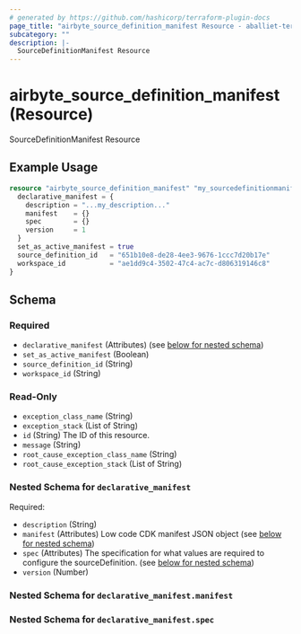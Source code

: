```yaml
---
# generated by https://github.com/hashicorp/terraform-plugin-docs
page_title: "airbyte_source_definition_manifest Resource - aballiet-terraform-provider-airbyte-oss"
subcategory: ""
description: |-
  SourceDefinitionManifest Resource
---
```


# airbyte_source_definition_manifest (Resource)

SourceDefinitionManifest Resource

## Example Usage

```terraform
resource "airbyte_source_definition_manifest" "my_sourcedefinitionmanifest" {
  declarative_manifest = {
    description = "...my_description..."
    manifest    = {}
    spec        = {}
    version     = 1
  }
  set_as_active_manifest = true
  source_definition_id   = "651b10e8-de28-4ee3-9676-1ccc7d20b17e"
  workspace_id           = "ae1dd9c4-3502-47c4-ac7c-d806319146c8"
}
```

<!-- schema generated by tfplugindocs -->
## Schema

### Required

- `declarative_manifest` (Attributes) (see [below for nested schema](#nestedatt--declarative_manifest))
- `set_as_active_manifest` (Boolean)
- `source_definition_id` (String)
- `workspace_id` (String)

### Read-Only

- `exception_class_name` (String)
- `exception_stack` (List of String)
- `id` (String) The ID of this resource.
- `message` (String)
- `root_cause_exception_class_name` (String)
- `root_cause_exception_stack` (List of String)

<a id="nestedatt--declarative_manifest"></a>
### Nested Schema for `declarative_manifest`

Required:

- `description` (String)
- `manifest` (Attributes) Low code CDK manifest JSON object (see [below for nested schema](#nestedatt--declarative_manifest--manifest))
- `spec` (Attributes) The specification for what values are required to configure the sourceDefinition. (see [below for nested schema](#nestedatt--declarative_manifest--spec))
- `version` (Number)

<a id="nestedatt--declarative_manifest--manifest"></a>
### Nested Schema for `declarative_manifest.manifest`


<a id="nestedatt--declarative_manifest--spec"></a>
### Nested Schema for `declarative_manifest.spec`


